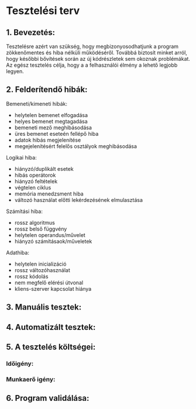 # Tesztelési terv

## 1. Bevezetés:
Tesztelésre azért van szükség, hogy megbizonyosodhatjunk a program zökkenőmentes és hiba nélküli működéséről. Továbbá biztosít minket arról, hogy későbbi bővítések során az új kódrészletek sem okoznak problémákat. Az egész tesztelés célja, hogy a a felhasználói élmény a lehető legjobb legyen. 

## 2. Felderítendő hibák:
Bemeneti/kimeneti hibák:
- helytelen bemenet elfogadása
- helyes bemenet megtagadása 
- bemeneti mező meghibásodása
- üres bemenet eseteén fellépő hiba
- adatok hibás megjelenítése
- megejelenítésért felelős osztályok meghibásodása

Logikai hiba: 
- hiányzó/duplikált esetek
- hibás operátorok
- hiányzó feltételek
- végtelen ciklus
- memória menedzsment hiba
- változó használat előtti lekérdezésének elmulasztása

Számítási hiba: 
- rossz algoritmus
- rossz belső függvény
- helytelen operandus/művelet
- hiányzó számításaok/műveletek

Adathiba:
- helytelen inicializáció
- rossz változóhasználat
- rossz kódolás
- nem megfelő elérési útvonal
- kliens-szerver kapcsolat hiánya


## 3. Manuális tesztek:

## 4. Automatizált tesztek: 

## 5. A tesztelés költségei:
### Időigény:

### Munkaerő igény:

## 6. Program validálása:
